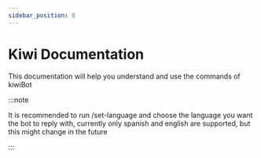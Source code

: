 ```yaml
---
sidebar_position: 0
---
```


# Kiwi Documentation

This documentation will help you understand and use the commands of kiwiBot

:::note

It is recommended to run /set-language and choose the language you want the bot to reply with, currently only
spanish and english are supported, but this might change in the future

:::